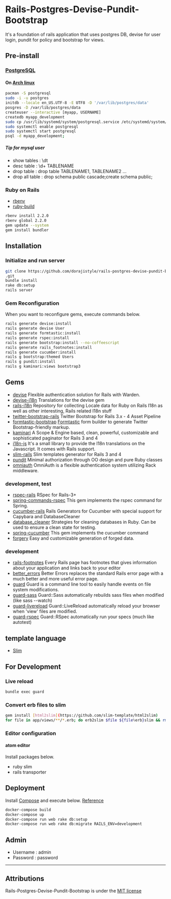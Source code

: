 # Rails-Postgres-Devise-Pundit-Bootstrap
  It's a foundation of rails application that uses postgres DB, devise for user login, pundit for policy and bootstrap for views.

## Pre-install

### [PostgreSQL](https://www.postgresql.org)
#### On [Arch linux](https://wiki.archlinux.org/index.php/PostgreSQL)
```bash
pacman -S postgresql
sudo -i -u postgres
initdb --locale en_US.UTF-8 -E UTF8 -D '/var/lib/postgres/data'
posgres -D /var/lib/postgres/data
createuser --interactive [myapp, USERNAME]
createdb myapp_development
sudo cp /usr/lib/systemd/system/postgresql.service /etc/systemd/system/postgresql.service
sudo systemctl enable postgresql
sudo systemctl start postgresql
psql -d myapp_development;
```
##### Tip for mysql user
* show tables : \dt
* desc table : \d+ TABLENAME
* drop table : drop table TABLENAME1, TABLENAME2 ...
* drop all table : drop schema public cascade;create schema public;

### Ruby on Rails
* [rbenv](https://github.com/sstephenson/rbenv)
* [ruby-build](https://github.com/sstephenson/ruby-build#readme)
```bash
rbenv install 2.2.0
rbenv global 2.2.0
gem update --system
gem install bundler
```

## Installation

### Initialize and run server
```bash
git clone https://github.com/dorajistyle/rails-postgres-devise-pundit-bootstrap
.git
bundle install
rake db:setup
rails server
```
### Gem Reconfiguration
When you want to reconfigure gems, execute commands below. 
```bash
rails generate devise:install
rails generate devise User
rails generate formtastic:install
rails generate rspec:install
rails generate bootstrap:install --no-coffeescript
rails generate rails_footnotes:install
rails generate cucumber:install
rails g bootstrap:themed Users
rails g pundit:install
rails g kaminari:views bootstrap3
```

## Gems
* [devise](https://github.com/plataformatec/devise) Flexible authentication solution for Rails with Warden.
* [devise-i18n](https://github.com/tigrish/devise-i18n) Translations for the devise gem
* [rails-i18n](https://github.com/svenfuchs/rails-i18n) Repository for collecting Locale data for Ruby on Rails I18n as well as other interesting, Rails related I18n stuff
* [twitter-bootstrap-rails](https://github.com/seyhunak/twitter-bootstrap-rails) Twitter Bootstrap for Rails 3.x - 4 Asset Pipeline
* [formtastic-bootstrap](https://github.com/mjbellantoni/formtastic-bootstrap) [Formtastic](https://github.com/justinfrench/formtastic) form builder to generate Twitter Bootstrap-friendly markup.
* [kaminari](https://github.com/amatsuda/kaminari) A Scope & Engine based, clean, powerful, customizable and sophisticated paginator for Rails 3 and 4
* [i18n-js](https://github.com/fnando/i18n-js) It's a small library to provide the I18n translations on the Javascript. It comes with Rails support.
* [slim-rails](https://github.com/slim-template/slim-rails) Slim templates generator for Rails 3 and 4
* [pundit](https://github.com/elabs/pundit) Minimal authorization through OO design and pure Ruby classes
* [omniauth](https://github.com/intridea/omniauth) OmniAuth is a flexible authentication system utilizing Rack middleware.

### development, test
* [rspec-rails](https://github.com/rspec/rspec-rails) RSpec for Rails-3+
* [spring-commands-rspec](https://github.com/jonleighton/spring-commands-rspec) This gem implements the rspec command for Spring.
* [cucumber-rails](https://github.com/cucumber/cucumber-rails) Rails Generators for Cucumber with special support for Capybara and DatabaseCleaner
* [database_cleaner](https://github.com/DatabaseCleaner/database_cleaner) Strategies for cleaning databases in Ruby. Can be used to ensure a clean state for testing.
* [spring-cucumber](https://github.com/jonleighton/spring-commands-cucumber) This gem implements the cucumber command
* [forgery](https://github.com/sevenwire/forgery) Easy and customizable generation of forged data.

### development
* [rails-footnotes](https://github.com/josevalim/rails-footnotes) Every Rails page has footnotes that gives information about your application and links back to your editor
* [better_errors](https://github.com/charliesome/better_errors) Better Errors replaces the standard Rails error page with a much better and more useful error page.
* [guard](https://github.com/guard/guard) Guard is a command line tool to easily handle events on file system modifications.
* [guard-sass](https://github.com/hawx/guard-sass) Guard::Sass automatically rebuilds sass files when modified (like sass --watch)
* [guard-livereload](https://github.com/guard/guard-livereload) Guard::LiveReload automatically reload your browser when 'view' files are modified.
* [guard-rspec](https://github.com/guard/guard-rspec) Guard::RSpec automatically run your specs (much like autotest)


## template language
* [Slim](http://slim-lang.com/)


## For Development

### Live reload
```bash
bundle exec guard
```

### Convert erb files to slim
```bash
gem install [html2slim](https://github.com/slim-template/html2slim)
for file in app/views/**/*.erb; do erb2slim $file ${file%erb}slim && rm $file; done
```

### Editor configuration

#### atom editor
Install packages below.
* ruby slim
* rails transporter

## Deployment
Install [Compose](https://docs.docker.com/compose/install/) and execute below. [Reference](https://docs.docker.com/compose/rails/)
```bash
docker-compose build
docker-compose up
docker-compose run web rake db:setup
docker-compose run web rake db:migrate RAILS_ENV=development
```

## Admin
* Username : admin
* Password : password

________________________

## Attributions
Rails-Postgres-Devise-Pundit-Bootstrap is under the [MIT license](./LICENSE)

